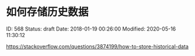 # 如何存储历史数据


ID: 568
Status: draft
Date: 2018-01-19 00:26:00
Modified: 2020-05-16 11:30:12


https://stackoverflow.com/questions/3874199/how-to-store-historical-data